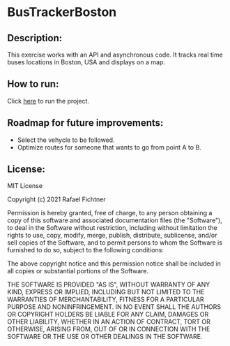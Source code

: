 # BusTrackerBoston

## Description:
This exercise works with an API and asynchronous code. It tracks real time buses locations in Boston, USA and displays on a map.

## How to run:
Click [here](https://rafaelfichtner.github.io/BusTrackerBoston/) to run the project.

## Roadmap for future improvements:
- Select the vehycle to be followed.
- Optimize routes for someone that wants to go from point A to B.

## License:
MIT License

Copyright (c) 2021 Rafael Fichtner

Permission is hereby granted, free of charge, to any person obtaining a copy
of this software and associated documentation files (the "Software"), to deal
in the Software without restriction, including without limitation the rights
to use, copy, modify, merge, publish, distribute, sublicense, and/or sell
copies of the Software, and to permit persons to whom the Software is
furnished to do so, subject to the following conditions:

The above copyright notice and this permission notice shall be included in all
copies or substantial portions of the Software.

THE SOFTWARE IS PROVIDED "AS IS", WITHOUT WARRANTY OF ANY KIND, EXPRESS OR
IMPLIED, INCLUDING BUT NOT LIMITED TO THE WARRANTIES OF MERCHANTABILITY,
FITNESS FOR A PARTICULAR PURPOSE AND NONINFRINGEMENT. IN NO EVENT SHALL THE
AUTHORS OR COPYRIGHT HOLDERS BE LIABLE FOR ANY CLAIM, DAMAGES OR OTHER
LIABILITY, WHETHER IN AN ACTION OF CONTRACT, TORT OR OTHERWISE, ARISING FROM,
OUT OF OR IN CONNECTION WITH THE SOFTWARE OR THE USE OR OTHER DEALINGS IN THE
SOFTWARE.
